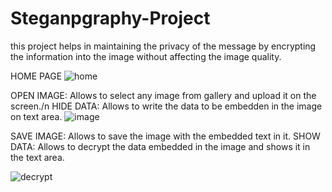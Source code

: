 # Steganpgraphy-Project

this project helps in maintaining the privacy of the message by encrypting the information into the image without affecting the image quality.

HOME PAGE
![home](https://github.com/user-attachments/assets/634e4a1b-7cff-476b-8572-4d7a293ab1bf)

OPEN IMAGE: Allows to select any image from gallery and upload it on the screen./n
HIDE DATA: Allows to write the data to be embedden in the image on text area.
![image](https://github.com/user-attachments/assets/48c41577-3396-4077-a8f1-ae8e2a597751)

SAVE IMAGE: Allows to save the image with the embedded text in it.
SHOW DATA: Allows to decrypt the data embedded in the image and shows it in the text area.

![decrypt](https://github.com/user-attachments/assets/f5aef401-6950-4c56-ab2b-ac21d5ea3602)
